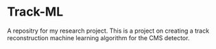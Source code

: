 # Track-ML
A repositry for my research project. This is a project on creating a track reconstruction machine learning algorithm for the CMS detector.
